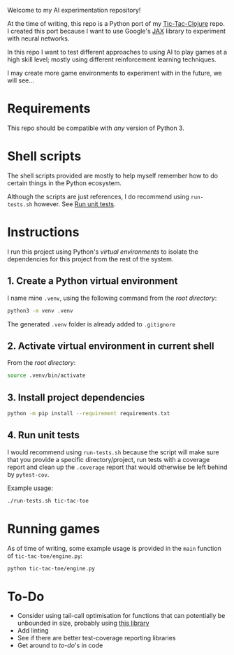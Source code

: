Welcome to my AI experimentation repository!

At the time of writing, this repo is a Python port of my [Tic-Tac-Clojure](https://github.com/Jamie-Rodriguez/tic-tac-clojure) repo. I created this port because I want to use Google's [JAX](https://github.com/google/jax) library to experiment with neural networks.

In this repo I want to test different approaches to using AI to play games at a high skill level; mostly using different reinforcement learning techniques.

I may create more game environments to experiment with in the future, we will see...

Requirements
============
This repo should be compatible with *any* version of Python 3.

Shell scripts
=============
The shell scripts provided are mostly to help myself remember how to do certain things in the Python ecosystem.

Although the scripts are just references, I do recommend using `run-tests.sh` however. See [Run unit tests](4-run-unit-tests).

Instructions
============
I run this project using Python's *virtual environments* to isolate the dependencies for this project from the rest of the system.

## 1. Create a Python virtual environment
I name mine `.venv`, using the following command from the *root directory*:
```bash
python3 -m venv .venv
```
The generated `.venv` folder is already added to `.gitignore`

## 2. Activate virtual environment in current shell
From the *root directory*:
```bash
source .venv/bin/activate
```

## 3. Install project dependencies
```bash
python -m pip install --requirement requirements.txt
```

## 4. Run unit tests
I would recommend using `run-tests.sh` because the script will make sure that you provide a specific directory/project, run tests with a coverage report and clean up the `.coverage` report that would otherwise be left behind by `pytest-cov`.

Example usage:
```bash
./run-tests.sh tic-tac-toe
```

Running games
=============
As of time of writing, some example usage is provided in the `main` function of `tic-tac-toe/engine.py`:
```bash
python tic-tac-toe/engine.py
```

To-Do
=====
- Consider using tail-call optimisation for functions that can potentially be unbounded in size, probably using [this library](https://github.com/0scarB/tail-recursive)
- Add linting
- See if there are better test-coverage reporting libraries
- Get around to *to-do*'s in code

